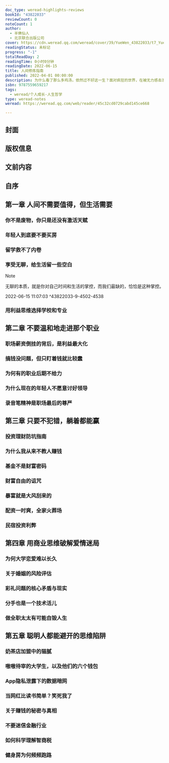 ```yaml
---
doc_type: weread-highlights-reviews
bookId: "43822033"
reviewCount: 0
noteCount: 1
author:
  - 半佛仙人
  - 北京联合出版公司
cover: https://cdn.weread.qq.com/weread/cover/39/YueWen_43822033/t7_YueWen_43822033.jpg
readingStatus: 未标记
progress: "-1"
totalReadDay: 2
readingTime: 0小时0分钟
readingDate: 2022-06-15
title: 人间修炼指南
published: 2022-04-01 00:00:00
description: 为什么看了那么多鸡汤，依然过不好这一生？面对疯狂的世界，在被无力感击溃之后，我们怎么做？人间到处都是坑，稍有不慎就会让你的人生陷入崩塌。所以学会简单快捷地保护自己，比一切都重要！本书是半佛仙人的力作，作者用接近生活的表达，讲出了内卷时代下的突围之路。到底如何改变“穷忙”的生活状态？年轻人到底要不要买房？大学毕业如何避免被社会毒打？做全职太太会自毁人生吗？全书五大核心板块，超25个戳中痛点的现实圈套，超60条颠覆思维的辛辣见解，覆盖职场、投资、婚恋、生活陷阱、人生规划等多方面痛点，让你在混乱的世界里快速突围。
isbn: 9787559659217
tags:
  - weread/个人成长-人生哲学
type: weread-notes
weread: https://weread.qq.com/web/reader/45c32cd0729cabd145ce668

---
```



## 封面

## 版权信息

## 文前内容

## 自序

## 第一章 人间不需要值得，但生活需要

### 你不是废物，你只是还没有激活天赋

### 年轻人到底要不要买房

### 留学救不了内卷

### 享受无聊，给生活留一些空白

> [!NOTE] 
> 无聊的本质，就是你对自己时间和生活的掌控，而我们最缺的，恰恰是这种掌控。
> 
> 2022-06-15 11:07:03 ^43822033-9-4502-4538

### 用利益思维选择学校和专业

## 第二章 不要温和地走进那个职业

### 职场薪资倒挂的背后，是利益最大化

### 搞钱没问题，但只盯着钱就比较蠢

### 为何有的职业后期不给力

### 为什么现在的年轻人不愿意讨好领导

### 录音笔精神是职场最后的尊严

## 第三章 只要不犯错，躺着都能赢

### 投资理财防坑指南

### 为什么我从来不教人赚钱

### 基金不是财富密码

### 财富自由的诅咒

### 暴富就是大风刮来的

### 配资一时爽，全家火葬场

### 民宿投资利弊

## 第四章 用商业思维破解爱情迷局

### 为何大学恋爱难以长久

### 关于婚姻的风险评估

### 彩礼问题的核心矛盾与现实

### 分手也是一个技术活儿

### 做全职太太有可能自毁人生

## 第五章 聪明人都能避开的思维陷阱

### 奶茶店加盟中的猫腻

### 嗷嗷待宰的大学生，以及他们的六个钱包

### App隐私泄露下的数据暗网

### 当网红比读书简单？笑死我了

### 关于赚钱的秘密与真相

### 不要迷信金融行业

### 如何科学理解智商税

### 健身房为何频频跑路

